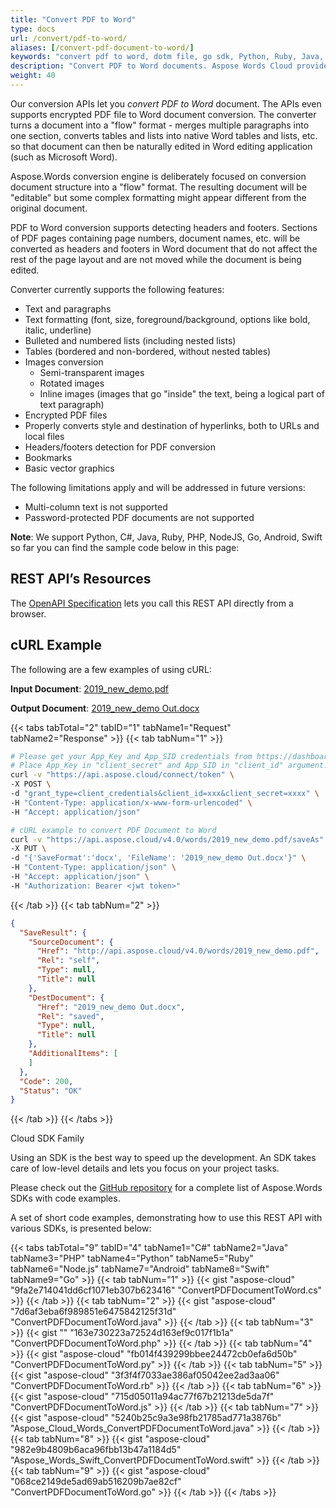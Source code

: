 ```yaml
---
title: "Convert PDF to Word"
type: docs
url: /convert/pdf-to-word/
aliases: [/convert-pdf-document-to-word/]
keywords: "convert pdf to word, dotm file, go sdk, Python, Ruby, Java, C#, Node.js, PHP, Android, Swift and Go"
description: "Convert PDF to Word documents. Aspose Words Cloud provide various SDKs to convert PDF to Word."
weight: 40
---
```


Our conversion APIs let you *convert PDF to Word* document. The APIs even supports encrypted PDF file to Word document conversion. The converter turns a document into a "flow" format - merges multiple paragraphs into one section, converts tables and lists into native Word tables and lists, etc. so that document can then be naturally edited in Word editing application (such as Microsoft Word).

Aspose.Words conversion engine is deliberately focused on conversion document structure into a "flow" format. The resulting document will be "editable" but some complex formatting might appear different from the original document.

PDF to Word conversion supports detecting headers and footers. Sections of PDF pages containing page numbers, document names, etc. will be converted as headers and footers in Word document that do not affect the rest of the page layout and are not moved while the document is being edited.

Converter currently supports the following features:

- Text and paragraphs
- Text formatting (font, size, foreground/background, options like bold, italic, underline)
- Bulleted and numbered lists (including nested lists)
- Tables (bordered and non-bordered, without nested tables)
- Images conversion
  - Semi-transparent images
  - Rotated images
  - Inline images (images that go "inside" the text, being a logical part of text paragraph)
- Encrypted PDF files
- Properly converts style and destination of hyperlinks, both to URLs and local files
- Headers/footers detection for PDF conversion
- Bookmarks
- Basic vector graphics

The following limitations apply and will be addressed in future versions:

- Multi-column text is not supported
- Password-protected PDF documents are not supported

**Note**: We support Python, C#, Java, Ruby, PHP, NodeJS, Go, Android, Swift so far you can find the sample code below in this page:

## REST API’s Resources

The [OpenAPI Specification](https://apireference.aspose.cloud/words/#/Convert/SaveAs) lets you call this REST API directly from a browser.

## cURL Example

The following are a few examples of using cURL:

**Input Document**: [2019_new_demo.pdf](attachments/885287/8028167.pdf)

**Output Document**: [2019_new_demo Out.docx](attachments/885287/8028168.docx)

{{< tabs tabTotal="2" tabID="1" tabName1="Request" tabName2="Response" >}}
{{< tab tabNum="1" >}}

```bash
# Please get your App_Key and App_SID credentials from https://dashboard.aspose.cloud/#/apps.
# Place App_Key in "client_secret" and App_SID in "client_id" argument.
curl -v "https://api.aspose.cloud/connect/token" \
-X POST \
-d "grant_type=client_credentials&client_id=xxx&client_secret=xxxx" \
-H "Content-Type: application/x-www-form-urlencoded" \
-H "Accept: application/json"

# cURL example to convert PDF Document to Word
curl -v "https://api.aspose.cloud/v4.0/words/2019_new_demo.pdf/saveAs" \
-X PUT \
-d "{'SaveFormat':'docx', 'FileName': '2019_new_demo Out.docx'}" \
-H "Content-Type: application/json" \
-H "Accept: application/json" \
-H "Authorization: Bearer <jwt token>"
```

{{< /tab >}}
{{< tab tabNum="2" >}}

```json
{
  "SaveResult": {
    "SourceDocument": {
      "Href": "http://api.aspose.cloud/v4.0/words/2019_new_demo.pdf",
      "Rel": "self",
      "Type": null,
      "Title": null
    },
    "DestDocument": {
      "Href": "2019_new_demo Out.docx",
      "Rel": "saved",
      "Type": null,
      "Title": null
    },
    "AdditionalItems": [
    ]
  },
  "Code": 200,
  "Status": "OK"
}
```

{{< /tab >}}
{{< /tabs >}}

Cloud SDK Family

Using an SDK is the best way to speed up the development. An SDK takes care of low-level details and lets you focus on your project tasks.

Please check out the [GitHub repository](https://github.com/aspose-words-cloud) for a complete list of Aspose.Words SDKs with code examples.

A set of short code examples, demonstrating how to use this REST API with various SDKs, is presented below:

{{< tabs tabTotal="9" tabID="4" tabName1="C#" tabName2="Java" tabName3="PHP" tabName4="Python" tabName5="Ruby" tabName6="Node.js" tabName7="Android" tabName8="Swift" tabName9="Go" >}}
{{< tab tabNum="1" >}}
{{< gist "aspose-cloud" "9fa2e714041dd6cf1071eb307b623416" "ConvertPDFDocumentToWord.cs" >}}
{{< /tab >}}
{{< tab tabNum="2" >}}
{{< gist "aspose-cloud" "7d6af3eba6f989851e6475842125f31d" "ConvertPDFDocumentToWord.java" >}}
{{< /tab >}}
{{< tab tabNum="3" >}}
{{< gist "" "163e730223a72524d163ef9c017f1b1a" "ConvertPDFDocumentToWord.php" >}}
{{< /tab >}}
{{< tab tabNum="4" >}}
{{< gist "aspose-cloud" "fb014f439299bbee24472cb0efa6d50b" "ConvertPDFDocumentToWord.py" >}}
{{< /tab >}}
{{< tab tabNum="5" >}}
{{< gist "aspose-cloud" "3f3f4f7033ae386af05042ee2ad3aa06" "ConvertPDFDocumentToWord.rb" >}}
{{< /tab >}}
{{< tab tabNum="6" >}}
{{< gist "aspose-cloud" "715d05011a94ac77f67b21213de5da7f" "ConvertPDFDocumentToWord.js" >}}
{{< /tab >}}
{{< tab tabNum="7" >}}
{{< gist "aspose-cloud" "5240b25c9a3e98fb21785ad771a3876b" "Aspose_Cloud_Words_ConvertPDFDocumentToWord.java" >}}
{{< /tab >}}
{{< tab tabNum="8" >}}
{{< gist "aspose-cloud" "982e9b4809b6aca96fbb13b47a1184d5" "Aspose_Words_Swift_ConvertPDFDocumentToWord.swift" >}}
{{< /tab >}}
{{< tab tabNum="9" >}}
{{< gist "aspose-cloud" "068ce2149de5ad69ab516209b7ae82cf" "ConvertPDFDocumentToWord.go" >}}
{{< /tab >}}
{{< /tabs >}}
